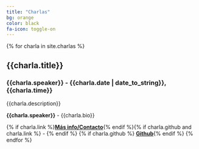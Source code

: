 ```yaml
---
title: "Charlas"
bg: orange
color: black
fa-icon: toggle-on
---
```


{% for charla in site.charlas %}
<a id="{{charla.keyword}}"></a>

## **{{charla.title}}**

### {{charla.speaker}} - {{charla.date | date_to_string}},  {{charla.time}}

{{charla.description}}

**{{charla.speaker}}** - {{charla.bio}}

{% if charla.link %}[**Más info/Contacto**]({{charla.link}}){% endif %}{% if charla.github and charla.link %} - {% endif %} {% if charla.github %} [**Github**]({{charla.github}}){% endif %}
{% endfor %}
